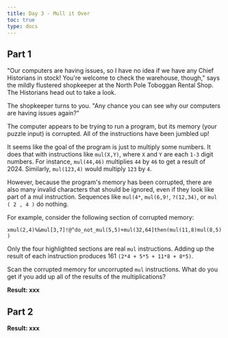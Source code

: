 ```yaml
---
title: Day 3 - Mull it Over
toc: true
type: docs
---
```

## Part 1
"Our computers are having issues, so I have no idea if we have any Chief Historians in stock! You're welcome to check the warehouse, though," says the mildly flustered shopkeeper at the North Pole Toboggan Rental Shop. The Historians head out to take a look.

The shopkeeper turns to you. "Any chance you can see why our computers are having issues again?"

The computer appears to be trying to run a program, but its memory (your puzzle input) is corrupted. All of the instructions have been jumbled up!

It seems like the goal of the program is just to multiply some numbers. It does that with instructions like ``mul(X,Y)``, where ``X`` and ``Y`` are each ``1-3`` digit numbers. For instance, ``mul(44,46)`` multiplies ``44`` by ``46`` to get a result of 2024. Similarly, ``mul(123,4)`` would multiply ``123`` by ``4``.

However, because the program's memory has been corrupted, there are also many invalid characters that should be ignored, even if they look like part of a mul instruction. Sequences like ``mul(4*``, ``mul(6,9!``, ``?(12,34)``, or ``mul ( 2 , 4 )`` do nothing.

For example, consider the following section of corrupted memory:

``xmul(2,4)%&mul[3,7]!@^do_not_mul(5,5)+mul(32,64]then(mul(11,8)mul(8,5))``


Only the four highlighted sections are real ``mul`` instructions. Adding up the result of each instruction produces 161 ``(2*4 + 5*5 + 11*8 + 8*5)``.

Scan the corrupted memory for uncorrupted ``mul`` instructions. What do you get if you add up all of the results of the multiplications?


**Result: xxx**

## Part 2

**Result: xxx**